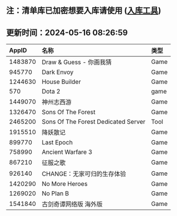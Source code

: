 ## 注：清单库已加密想要入库请使用 ([入库工具](https://github.com/BlankTMing/ManifestAutoUpdate/releases))

## 更新时间：2024-05-16 08:26:59
| AppID | 名称 | 类型  |
| :-------------------- | :----------------------------- | :----------- |
| 1483870 | Draw & Guess - 你画我猜| Game |
| 945770 | Dark Envoy| Game |
| 1244630 | House Builder| Game |
| 570 | Dota 2| game |
| 1449070 | 神州志西游| Game |
| 1326470 | Sons Of The Forest| Game |
| 2465200 | Sons Of The Forest Dedicated Server| Tool |
| 1915510 | 降妖散记| Game |
| 899770 | Last Epoch| Game |
| 758990 | Ancient Warfare 3| Game |
| 867210 | 征服之歌| Game |
| 926140 | CHANGE：无家可归的生存体验| Game |
| 1420290 | No More Heroes| Game |
| 1269020 | No Plan B| Game |
| 1541840 | 古剑奇谭网络版 海外版| Game |

